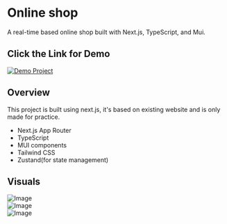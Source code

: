 # Online shop

A real-time based online shop built with Next.js, TypeScript, and Mui.

## Click the Link for Demo 

<a href="https://online-shop-five-roan.vercel.app/" target="_blank">
  <img src="https://img.shields.io/badge/Demo%20Project-Visit-yellow?style=for-the-badge&logo=vercel" alt="Demo Project" />
</a>

## Overview

This project is built using next.js, it's based on existing website and is only made for practice.

- Next.js App Router
- TypeScript
- MUI components
- Tailwind CSS
- Zustand(for state management)

## Visuals
  
![Image](https://github.com/user-attachments/assets/ade759db-bafb-4441-8923-9e797a0a4737)
<br>
![Image](https://github.com/user-attachments/assets/df9c1a6a-3d67-4284-bcbc-d1a4bcc84d77)
<br>
![Image](https://github.com/user-attachments/assets/079889df-f84a-4fb6-bbf0-c8a5f4d96c0a)
